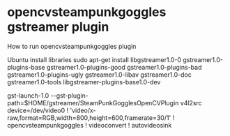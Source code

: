 # opencvsteampunkgoggles gstreamer plugin

How to run opencvsteampunkgoggles plugin

Ubuntu install libraries
sudo apt-get install libgstreamer1.0-0 gstreamer1.0-plugins-base gstreamer1.0-plugins-good gstreamer1.0-plugins-bad gstreamer1.0-plugins-ugly gstreamer1.0-libav gstreamer1.0-doc gstreamer1.0-tools libgstreamer-plugins-base1.0-dev

gst-launch-1.0 --gst-plugin-path=$HOME/gstreamer/SteamPunkGogglesOpenCVPlugin v4l2src device=/dev/video0 ! 'video/x-raw,format=RGB,width=800,height=600,framerate=30/1' ! opencvsteampunkgoggles ! videoconvert ! autovideosink
